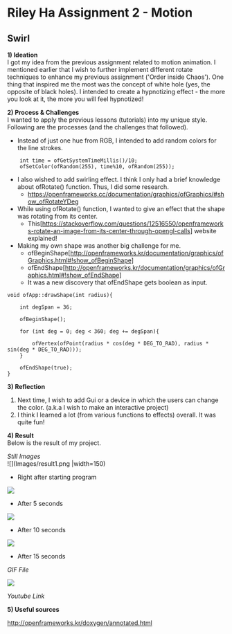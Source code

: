 # Riley Ha Assignment 2 - Motion

## Swirl

**1) Ideation** <br> 
I got my idea from the previous assignment related to motion animation. 
I mentioned earlier that I wish to further implement different rotate techniques to enhance my previous assignment ('Order inside Chaos').
One thing that inspired me the most was the concept of white hole (yes, the opposite of black holes).
I intended to create a hypnotizing effect - the more you look at it, the more you will feel hypnotized!

**2) Process & Challenges** <br>
I wanted to apply the previous lessons (tutorials) into my unique style. 
Following are the processes (and the challenges that followed). 

- Instead of just one hue from RGB, I intended to add random colors for the line strokes.
```
    int time = ofGetSystemTimeMillis()/10;
    ofSetColor(ofRandom(255), time%10, ofRandom(255));

```
- I also wished to add swirling effect. I think I only had a brief knowledge about ofRotate() function. Thus, I did some research. 
  - https://openframeworks.cc/documentation/graphics/ofGraphics/#show_ofRotateYDeg
- While using ofRotate() function, I wanted to give an effect that the shape was rotating from its center.
  - This[https://stackoverflow.com/questions/12516550/openframeworks-rotate-an-image-from-its-center-through-opengl-calls] website explained!
- Making my own shape was another big challenge for me. 
  - ofBeginShape[http://openframeworks.kr/documentation/graphics/ofGraphics.html#!show_ofBeginShape]
  - ofEndShape[http://openframeworks.kr/documentation/graphics/ofGraphics.html#!show_ofEndShape]
  - It was a new discovery that ofEndShape gets boolean as input.
```
void ofApp::drawShape(int radius){
    
    int degSpan = 36;
    
    ofBeginShape();
    
    for (int deg = 0; deg < 360; deg += degSpan){
        
        ofVertex(ofPoint(radius * cos(deg * DEG_TO_RAD), radius * sin(deg * DEG_TO_RAD)));
    }
    
    ofEndShape(true);
}

```

**3) Reflection** <br>
1) Next time, I wish to add Gui or a device in which the users can change the color. (a.k.a I wish to make an interactive project)
2) I think I learned a lot (from various functions to effects) overall. It was quite fun!

**4) Result** <br>
Below is the result of my project.

*Still Images* <br>
![](Images/result1.png |width=150)
- Right after starting program <br>

![](Images/result2.png|width=150)
- After 5 seconds <br>

![](Images/result3.png|width=150)
- After 10 seconds <br>

![](Images/result4.png|width=150)
- After 15 seconds <br>


*GIF File* <br>

![](Images/result1.gif)

*Youtube Link* <br>

**5) Useful sources** <br>

http://openframeworks.kr/doxygen/annotated.html
